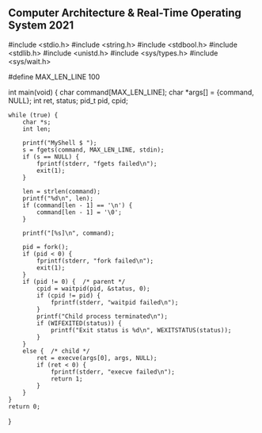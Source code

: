 ## Computer Architecture & Real-Time Operating System 2021

#include <stdio.h>
#include <string.h>
#include <stdbool.h>
#include <stdlib.h>
#include <unistd.h>
#include <sys/types.h>
#include <sys/wait.h>

#define MAX_LEN_LINE    100

int main(void)
{
    char command[MAX_LEN_LINE];
    char *args[] = {command, NULL};
    int ret, status;
    pid_t pid, cpid;
    
    while (true) {
        char *s;
        int len;
        
        printf("MyShell $ ");
        s = fgets(command, MAX_LEN_LINE, stdin);
        if (s == NULL) {
            fprintf(stderr, "fgets failed\n");
            exit(1);
        }
        
        len = strlen(command);
        printf("%d\n", len);
        if (command[len - 1] == '\n') {
            command[len - 1] = '\0'; 
        }
        
        printf("[%s]\n", command);
      
        pid = fork();
        if (pid < 0) {
            fprintf(stderr, "fork failed\n");
            exit(1);
        } 
        if (pid != 0) {  /* parent */
            cpid = waitpid(pid, &status, 0);
            if (cpid != pid) {
                fprintf(stderr, "waitpid failed\n");        
            }
            printf("Child process terminated\n");
            if (WIFEXITED(status)) {
                printf("Exit status is %d\n", WEXITSTATUS(status)); 
            }
        }
        else {  /* child */
            ret = execve(args[0], args, NULL);
            if (ret < 0) {
                fprintf(stderr, "execve failed\n");   
                return 1;
            }
        } 
    }
    return 0;
}
